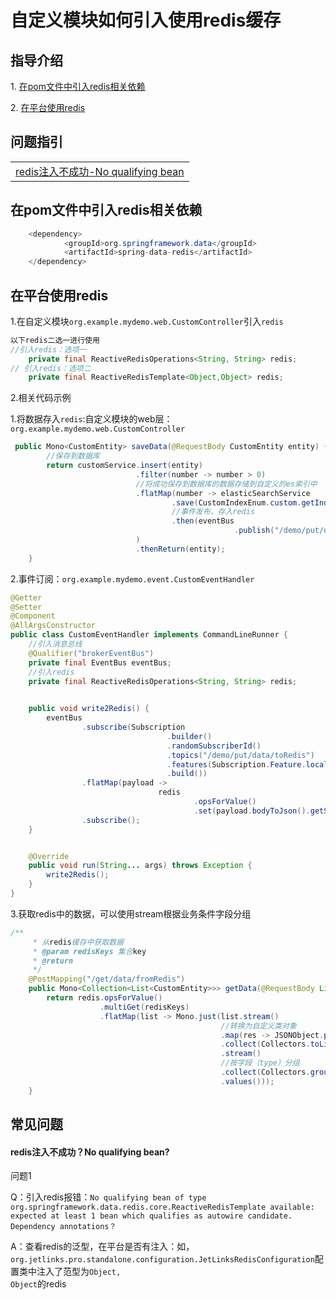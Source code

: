 # 自定义模块如何引入使用redis缓存

## 指导介绍
  <p>1. <a href="/dev-guide/custom-use-redis.html#在pom文件中引入redis相关依赖">在pom文件中引入redis相关依赖</a></p>
  <p>2. <a href="/dev-guide/custom-use-redis.html#在平台使用redis" >在平台使用redis</a></p>

## 问题指引
<table>
   <tr>
     <td>
     <a href="/dev-guide/custom-use-redis.html#redis注入不成功-no-qualifying-bean" >redis注入不成功-No qualifying bean</a>
   </td>
   </tr>
</table>


## 在pom文件中引入redis相关依赖


```java
    <dependency>
            <groupId>org.springframework.data</groupId>
            <artifactId>spring-data-redis</artifactId>
    </dependency>
```

##  在平台使用redis
 1.在自定义模块`org.example.mydemo.web.CustomController`引入`redis`

```java
以下redis二选一进行使用
//引入redis：选项一
    private final ReactiveRedisOperations<String, String> redis;
// 引入redis：选项二
    private final ReactiveRedisTemplate<Object,Object> redis;
```

 2.相关代码示例

 1.将数据存入`redis`:自定义模块的web层：`org.example.mydemo.web.CustomController`

```java
 public Mono<CustomEntity> saveData(@RequestBody CustomEntity entity) {
        //保存到数据库
        return customService.insert(entity)
                            .filter(number -> number > 0)
                            //将成功保存到数据库的数据存储到自定义的es索引中
                            .flatMap(number -> elasticSearchService
                                    .save(CustomIndexEnum.custom.getIndex(), entity)
                                    //事件发布，存入redis
                                    .then(eventBus
                                                  .publish("/demo/put/data/toRedis", entity))
                            )
                            .thenReturn(entity);
    }
```

 2.事件订阅：`org.example.mydemo.event.CustomEventHandler`

```java
@Getter
@Setter
@Component
@AllArgsConstructor
public class CustomEventHandler implements CommandLineRunner {
    //引入消息总线
    @Qualifier("brokerEventBus")
    private final EventBus eventBus;
    //引入redis
    private final ReactiveRedisOperations<String, String> redis;
    

    public void write2Redis() {
        eventBus
                .subscribe(Subscription
                                   .builder()
                                   .randomSubscriberId()
                                   .topics("/demo/put/data/toRedis")
                                   .features(Subscription.Feature.local, Subscription.Feature.broker)
                                   .build())
                .flatMap(payload ->
                                 redis
                                         .opsForValue()
                                         .set(payload.bodyToJson().getString("id"), payload.bodyToJson().toString()))
                .subscribe();
    }


    @Override
    public void run(String... args) throws Exception {
        write2Redis();
    }
}
```

 3.获取redis中的数据，可以使用stream根据业务条件字段分组

```java
/**
     * 从redis缓存中获取数据
     * @param redisKeys 集合key
     * @return
     */
    @PostMapping("/get/data/fromRedis")
    public Mono<Collection<List<CustomEntity>>> getData(@RequestBody List<String> redisKeys) {
        return redis.opsForValue()
                    .multiGet(redisKeys)
                    .flatMap(list -> Mono.just(list.stream()
                                               //转换为自定义类对象
                                               .map(res -> JSONObject.parseObject(res, CustomEntity.class))
                                               .collect(Collectors.toList())
                                               .stream()
                                               //按字段（type）分组
                                               .collect(Collectors.groupingBy(customentity -> ((CustomEntity) customentity).getType()))
                                               .values()));
    }
```

## 常见问题

#### redis注入不成功？No qualifying bean?
<div class='explanation warning'>
  <p class='explanation-title-warp'>
    <span class='iconfont icon-bangzhu explanation-icon'></span>
    <span class='explanation-title font-weight'>问题1</span>
  </p>
<p>Q：引入redis报错：<code>No qualifying bean of type org.springframework.data.redis.core.ReactiveRedisTemplate available: 
expected at least 1 bean which qualifies as autowire candidate. Dependency annotations？</code></p>
<p>A：查看redis的泛型，在平台是否有注入：如，<code>org.jetlinks.pro.standalone.configuration.JetLinksRedisConfiguration</code>配置类中注入了范型为<code>Object,
Object</code>的redis</p>
</div>




